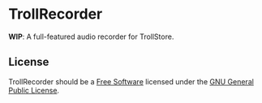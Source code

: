 # TrollRecorder

**WIP**: A full-featured audio recorder for TrollStore.

## License

TrollRecorder should be a [Free Software](https://www.gnu.org/philosophy/free-sw.html) licensed under the [GNU General Public License](LICENSE).
